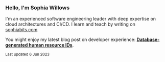 ### Hello, I'm Sophia Willows

I'm an experienced software engineering leader with deep expertise on cloud architectures and CI/CD. I learn and teach by writing on [sophiabits.com](https://sophiabits.com/blog)

You might enjoy my latest blog post on developer experience: **[Database-generated human resource IDs](https://sophiabits.com/blog/database-generated-human-resource-ids)**.

<sub>Last updated 6 Jun 2023</sub>
